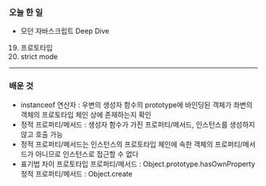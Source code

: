 ### 오늘 한 일
- 모던 자바스크립트 Deep Dive
19. 프로토타입
20. strict mode
___
### 배운 것
- instanceof 연산자 : 우변의 생성자 함수의 prototype에 바인딩된 객체가 좌변의 객체의 프로토타입 체인 상에 존재하는지 확인
- 정적 프로퍼티/메서드 : 생성자 함수가 가진 프로퍼티/메서드, 인스턴스를 생성하지 않고 호출 가능
- 정적 프로퍼티/메서드는 인스턴스의 프로토타입 체인에 속한 객체의 프로퍼티/메서드가 아니므로 인스턴스로 접근할 수 없다
- 표기법 차이 
프로토타입 프로퍼티/메서드 : Object.prototype.hasOwnProperty
정적 프로퍼티/메서드 : Object.create
